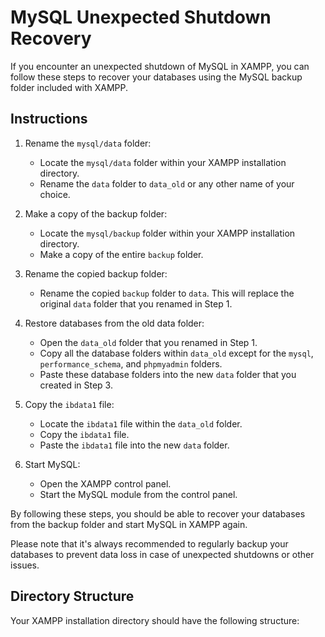 # MySQL Unexpected Shutdown Recovery

If you encounter an unexpected shutdown of MySQL in XAMPP, you can follow these steps to recover your databases using the MySQL backup folder included with XAMPP.

## Instructions

1. Rename the `mysql/data` folder: 
   - Locate the `mysql/data` folder within your XAMPP installation directory.
   - Rename the `data` folder to `data_old` or any other name of your choice.

2. Make a copy of the backup folder:
   - Locate the `mysql/backup` folder within your XAMPP installation directory.
   - Make a copy of the entire `backup` folder.

3. Rename the copied backup folder:
   - Rename the copied `backup` folder to `data`. This will replace the original `data` folder that you renamed in Step 1.

4. Restore databases from the old data folder:
   - Open the `data_old` folder that you renamed in Step 1.
   - Copy all the database folders within `data_old` except for the `mysql`, `performance_schema`, and `phpmyadmin` folders.
   - Paste these database folders into the new `data` folder that you created in Step 3.

5. Copy the `ibdata1` file:
   - Locate the `ibdata1` file within the `data_old` folder.
   - Copy the `ibdata1` file.
   - Paste the `ibdata1` file into the new `data` folder.

6. Start MySQL:
   - Open the XAMPP control panel.
   - Start the MySQL module from the control panel.

By following these steps, you should be able to recover your databases from the backup folder and start MySQL in XAMPP again.

Please note that it's always recommended to regularly backup your databases to prevent data loss in case of unexpected shutdowns or other issues.

## Directory Structure

Your XAMPP installation directory should have the following structure:


